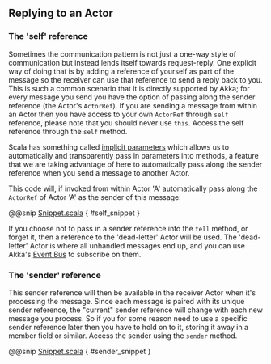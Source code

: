 Replying to an Actor
--------------------

### The 'self' reference

Sometimes the communication pattern is not just a one-way style of communication but instead lends
itself towards request-reply. One explicit way of doing that is by adding a reference of yourself as part
of the message so the receiver can use that reference to send a reply back to you. This is such a common
scenario that it is directly supported by Akka; for every message you send you have the option of passing
along the sender reference (the Actor's `ActorRef`).  If you are sending a message from within
an Actor then you have access to your own `ActorRef` through `self` reference, please
note that you should never use `this`. Access the self reference through the `self` method.

Scala has something called
<a href="http://docs.scala-lang.org/tutorials/tour/implicit-parameters.html">implicit parameters</a> which allows us to automatically and
transparently pass in parameters into methods, a feature that we are taking advantage of here to automatically
pass along the sender reference when you send a message to another Actor.

This code will, if invoked from within Actor 'A' automatically pass along the `ActorRef` of
Actor 'A' as the sender of this message:

@@snip [Snippet.scala]($raw$/Snippet.scala) { #self_snippet }

If you choose not to pass in a sender reference into the `tell` method, or forget it, then a reference to
the 'dead-letter' Actor will be used. The 'dead-letter' Actor is where all unhandled messages end up, and
you can use Akka's <a href="http://doc.akka.io/docs/akka/2.5/java/event-bus.html">Event Bus</a> to subscribe on them.

### The 'sender' reference

This sender reference will then be available in the receiver Actor when it's processing the message. Since
each message is paired with its unique sender reference, the "current" sender reference will change with each
new message you process. So if you for some reason need to use a specific sender reference later then you have
to hold on to it, storing it away in a member field or similar. Access the sender using the `sender` method.

@@snip [Snippet.scala]($raw$/Snippet.scala) { #sender_snippet }
